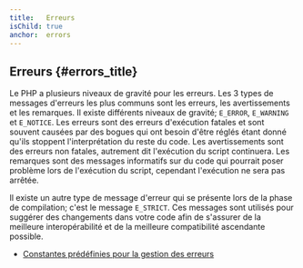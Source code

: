 ```yaml
---
title:   Erreurs
isChild: true
anchor:  errors
---
```


## Erreurs {#errors_title}

Le PHP a plusieurs niveaux de gravité pour les erreurs. Les 3 types de messages d'erreurs les plus communs sont les 
erreurs, les avertissements et les remarques. Il existe différents niveaux de gravité; 
`E_ERROR`, `E_WARNING` et `E_NOTICE`. Les erreurs sont des erreurs d'exécution fatales et sont souvent causées par 
des bogues qui ont besoin d'être réglés étant donné qu'ils stoppent l'interprétation du reste du code. Les 
avertissements sont des erreurs non fatales, autrement dit l'exécution du script continuera. Les remarques sont des 
messages informatifs sur du code qui pourrait poser problème lors de l'exécution du script, cependant l'exécution ne 
sera pas arrêtée.

Il existe un autre type de message d'erreur qui se présente lors de la phase de compilation; c'est le message `E_STRICT`. 
Ces messages sont utilisés pour suggérer des changements dans votre code afin de s'assurer de la meilleure 
interopérabilité et de la meilleure compatibilité ascendante possible.

* [Constantes prédéfinies pour la gestion des erreurs](http://www.php.net/manual/fr/errorfunc.constants.php)
